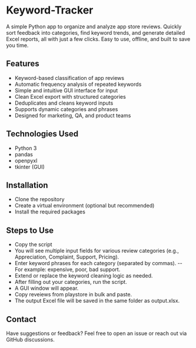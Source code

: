 # Keyword-Tracker
A simple Python app to organize and analyze app store reviews. Quickly sort feedback into categories, find keyword trends, and generate detailed Excel reports, all with just a few clicks. Easy to use, offline, and built to save you time.

## Features

- Keyword-based classification of app reviews
- Automatic frequency analysis of repeated keywords
- Simple and intuitive GUI interface for input
- Clean Excel export with structured categories
- Deduplicates and cleans keyword inputs
- Supports dynamic categories and phrases
- Designed for marketing, QA, and product teams

## Technologies Used

- Python 3
- pandas
- openpyxl
- tkinter (GUI)

## Installation
- Clone the repository
- Create a virtual environment (optional but recommended)
- Install the required packages

## Steps to Use
- Copy the script
- You will see multiple input fields for various review categories (e.g., Appreciation, Complaint, Support, Pricing).
- Enter keyword phrases for each category (separated by commas).
-- For example: expensive, poor, bad support.
- Extend or replace the keyword cleaning logic as needed.
- After filling out your categories, run the script.
- A GUI window will appear.
- Copy reveiews from playstore in bulk and paste.
- The output Excel file will be saved in the same folder as output.xlsx.

## Contact
Have suggestions or feedback? Feel free to open an issue or reach out via GitHub discussions.


